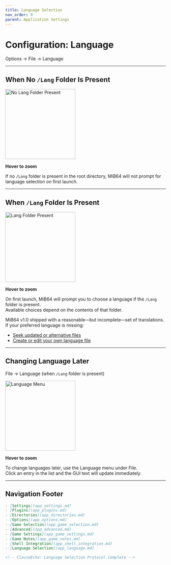 ```yaml
---
title: Language Selection
nav_order: 9
parent: Application Settings
---
```


<style>
.zoom-pair {
  display: flex;
  gap: 12px;
  align-items: flex-start;
  position: relative;
}
.zoom-on-hover {
  display: inline-block;
  position: relative;
}
.zoom-on-hover img {
  display: block;
  cursor: zoom-in;
  transition: transform 0.3s ease;
  transform-origin: left center;
  position: relative;
  z-index: 1;
}
.zoom-on-hover:hover img {
  transform: scale(1.5);
}
.zoom-pair .zoom-on-hover:first-child:hover img {
  z-index: 9999;
}
.zoom-pair .zoom-on-hover:last-child:hover img {
  z-index: 100;
}
</style>

# Configuration: Language

Options → File → Language

---

## <a name="Lang_Folder_Absent"></a>When No `/Lang` Folder Is Present

<div class="zoom-on-hover">
  <img src="/manual/asset/images//lang_1.png" alt="No Lang Folder Present" style="width:220px;" />
</div>
<p><strong>Hover to zoom</strong></p>

If no `/Lang` folder is present in the root directory, MiB64 will not prompt for language selection on first launch.

---

## <a name="Lang_Folder_Present"></a>When `/Lang` Folder Is Present

<div class="zoom-on-hover">
  <img src="/manual/asset/images//lang_4.png" alt="Lang Folder Present" style="width:220px;" />
</div>
<p><strong>Hover to zoom</strong></p>

On first launch, MiB64 will prompt you to choose a language if the `/Lang` folder is present.  
Available choices depend on the contents of that folder.

MiB64 v1.0 shipped with a reasonable—but incomplete—set of translations.  
If your preferred language is missing:

- [Seek updated or alternative files](updating_files.md)
- [Create or edit your own language file](language_files.md)

---

## <a name="Change_Language_Later"></a>Changing Language Later

File → Language (when `/Lang` folder is present)

<div class="zoom-on-hover">
  <img src="/manual/asset/images//lang_3.png" alt="Language Menu" style="width:220px;" />
</div>
<p><strong>Hover to zoom</strong></p>

To change languages later, use the Language menu under File.  
Click an entry in the list and the GUI text will update immediately.

---

## Navigation Footer

```markdown
- [Settings](app_settings.md)
- [Plugins](app_plugins.md)
- [Directories](app_directories.md)
- [Options](app_options.md)
- [Game Selection](app_game_selection.md)
- [Advanced](app_advanced.md)
- [Game Settings](app_game_settings.md)
- [Game Notes](app_game_notes.md)
- [Shell Integration](app_shell_integration.md)
- [Language Selection](app_language.md)

<!-- ClauseEcho: Language Selection Protocol Complete -->